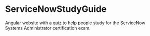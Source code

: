 # ServiceNowStudyGuide
Angular website with a quiz to help people study for the ServiceNow Systems Administrator certification exam.
